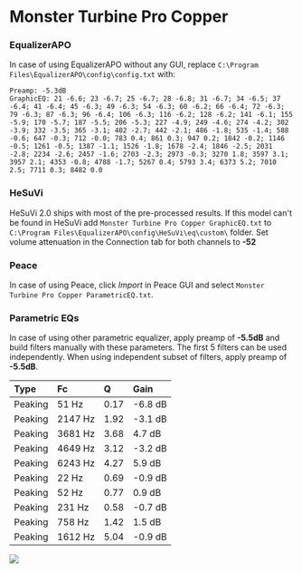# Monster Turbine Pro Copper

### EqualizerAPO
In case of using EqualizerAPO without any GUI, replace `C:\Program Files\EqualizerAPO\config\config.txt`
with:
```
Preamp: -5.3dB
GraphicEQ: 21 -6.6; 23 -6.7; 25 -6.7; 28 -6.8; 31 -6.7; 34 -6.5; 37 -6.4; 41 -6.4; 45 -6.3; 49 -6.3; 54 -6.3; 60 -6.2; 66 -6.4; 72 -6.3; 79 -6.3; 87 -6.3; 96 -6.4; 106 -6.3; 116 -6.2; 128 -6.2; 141 -6.1; 155 -5.9; 170 -5.7; 187 -5.5; 206 -5.3; 227 -4.9; 249 -4.6; 274 -4.2; 302 -3.9; 332 -3.5; 365 -3.1; 402 -2.7; 442 -2.1; 486 -1.8; 535 -1.4; 588 -0.6; 647 -0.3; 712 -0.0; 783 0.4; 861 0.3; 947 0.2; 1042 -0.2; 1146 -0.5; 1261 -0.5; 1387 -1.1; 1526 -1.8; 1678 -2.4; 1846 -2.5; 2031 -2.8; 2234 -2.6; 2457 -1.6; 2703 -2.3; 2973 -0.3; 3270 1.8; 3597 3.1; 3957 2.1; 4353 -0.8; 4788 -1.7; 5267 0.4; 5793 3.4; 6373 5.2; 7010 2.5; 7711 0.3; 8482 0.0
```

### HeSuVi
HeSuVi 2.0 ships with most of the pre-processed results. If this model can't be found in HeSuVi add
`Monster Turbine Pro Copper GraphicEQ.txt` to `C:\Program Files\EqualizerAPO\config\HeSuVi\eq\custom\` folder.
Set volume attenuation in the Connection tab for both channels to **-52**

### Peace
In case of using Peace, click *Import* in Peace GUI and select `Monster Turbine Pro Copper ParametricEQ.txt`.

### Parametric EQs
In case of using other parametric equalizer, apply preamp of **-5.5dB** and build filters manually
with these parameters. The first 5 filters can be used independently.
When using independent subset of filters, apply preamp of **-5.5dB**.

| Type    | Fc      |    Q | Gain    |
|:--------|:--------|:-----|:--------|
| Peaking | 51 Hz   | 0.17 | -6.8 dB |
| Peaking | 2147 Hz | 1.92 | -3.1 dB |
| Peaking | 3681 Hz | 3.68 | 4.7 dB  |
| Peaking | 4649 Hz | 3.12 | -3.2 dB |
| Peaking | 6243 Hz | 4.27 | 5.9 dB  |
| Peaking | 22 Hz   | 0.69 | -0.9 dB |
| Peaking | 52 Hz   | 0.77 | 0.9 dB  |
| Peaking | 231 Hz  | 0.58 | -0.7 dB |
| Peaking | 758 Hz  | 1.42 | 1.5 dB  |
| Peaking | 1612 Hz | 5.04 | -0.9 dB |

![](https://raw.githubusercontent.com/jaakkopasanen/AutoEq/master/results/innerfidelity/sbaf-serious/Monster%20Turbine%20Pro%20Copper/Monster%20Turbine%20Pro%20Copper.png)